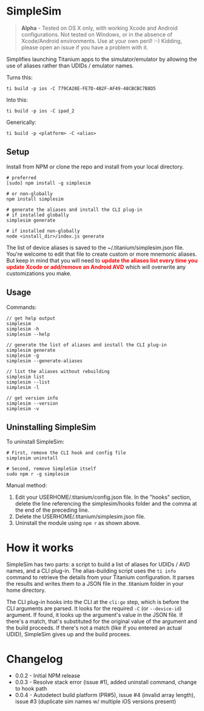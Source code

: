 # SimpleSim

> **Alpha** - Tested on OS X only, with working Xcode and Android configurations. Not tested on Windows, or in the absence of Xcode/Android environments. Use at your own peril! :-) Kidding, please open an issue if you have a problem with it.

Simplifies launching Titanium apps to the simulator/emulator by allowing the use of aliases rather than UDIDs / emulator names.

Turns this:

```shell
ti build -p ios -C 779CA28E-FE7D-4B2F-AF49-48CBCBC7B8D5
```

Into this:

```shell
ti build -p ios -C ipad_2
```

Generically:

```shell
ti build -p <platform> -C <alias>
```

## Setup

Install from NPM or clone the repo and install from your local directory.

```shell
# preferred
[sudo] npm install -g simplesim

# or non-globally
npm install simplesim

# generate the aliases and install the CLI plug-in
# if installed globally
simplesim generate

# if installed non-globally
node <install_dir>/index.js generate
```

The list of device aliases is saved to the ~/.titanium/simplesim.json file. You're welcome to edit that file to create custom or more mnemonic aliases. But keep in mind that you will need to <span style="color:red;">**update the aliases list every time you update Xcode or add/remove an Android AVD**</span> which will overwrite any customizations you make.

## Usage

Commands:

```shell
// get help output
simplesim
simplesim -h
simplesim --help

// generate the list of aliases and install the CLI plug-in
simplesim generate
simplesim -g
simplesim --generate-aliases

// list the aliases without rebuilding
simplesim list
simplesim --list
simplesim -l

// get version info
simplesim --version
simplesim -v
```

## Uninstalling SimpleSim

To uninstall SimpleSim:

```shell
# First, remove the CLI hook and config file
simplesim uninstall

# Second, remove SimpleSim itself
sudo npm r -g simplesim
```

Manual method:

1. Edit your USERHOME/.titanium/config.json file. In the "hooks" section, delete the line referencing the simplesim/hooks folder and the comma at the end of the preceding line.
2. Delete the USERHOME/.titanium/simplesim.json file.
3. Uninstall the module using `npm r` as shown above.


# How it works

SimpleSim has two parts: a script to build a list of aliases for UDIDs / AVD names, and a CLI plug-in. The alias-building script uses the `ti info` command to retrieve the details from your Titanium configuration. It parses the results and writes them to a JSON file in the .titanium folder in your home directory.

The CLI plug-in hooks into the CLI at the `cli:go` step, which is before the CLI arguments are parsed. It looks for the required `-C` (or `--device-id`) argument. If found, it looks up the argument's value in the JSON file. If there's a match, that's substituted for the original value of the argument and the build proceeds. If there's not a match (like if you entered an actual UDID), SimpleSim gives up and the build procees.

# Changelog

* 0.0.2 - Initial NPM release
* 0.0.3 - Resolve stack error (issue #1), added uninstall command, change to hook path
* 0.0.4 - Autodetect build platform (PR#5), issue #4 (invalid array length), issue #3 (duplicate sim names w/ multiple iOS versions present)
